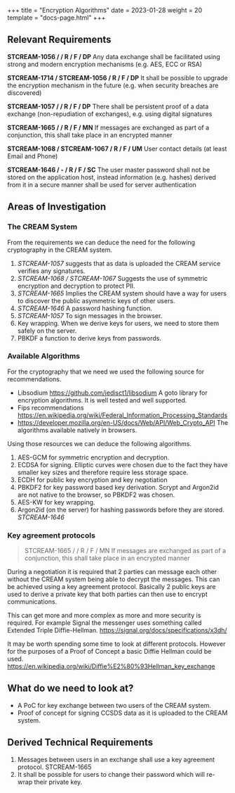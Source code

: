 +++
title = "Encryption Algorithms"
date = 2023-01-28
weight = 20
template = "docs-page.html"
+++

## Relevant Requirements

**STCREAM-1056 / / R / F / DP**
Any data exchange shall be facilitated using strong and modern encryption mechanisms (e.g. AES, ECC or RSA)

**STCREAM-1714 / STCREAM-1056 / R / F / DP**
It shall be possible to upgrade the encryption mechanism in the future (e.g. when security breaches are discovered)

**STCREAM-1057 / / R / F / DP**
There shall be persistent proof of a data exchange (non-repudiation of exchanges), e.g. using digital signatures

**STCREAM-1665 / / R / F / MN**
If messages are exchanged as part of a conjunction, this shall take place in an encrypted manner

**STCREAM-1068 / STCREAM-1067 / R / F / UM**
User contact details (at least Email and Phone)

**STCREAM-1646 / - / R / F / SC**
The user master password shall not be stored on the application host, instead information (e.g. hashes) derived from it in a secure manner shall be used for server authentication

## Areas of Investigation

### The CREAM System

From the requirements we can deduce the need for the following cryptography in the CREAM system.

1. *STCREAM-1057* suggests that as data is uploaded the CREAM service verifies any signatures.
1. *STCREAM-1068 / STCREAM-1067* Suggests the use of symmetric encryption and decryption to protect PII.
1. *STCREAM-1665* Implies the CREAM system should have a way for users to discover the public asymmetric keys of other users. 
1. *STCREAM-1646* A password hashing function.
1. *STCREAM-1057* To sign messages in the browser.
1. Key wrapping. When we derive keys for users, we need to store them safely on the server.
1. PBKDF a function to derive keys from passwords.

### Available Algorithms

For the cryptography that we need we used the following source for recommendations.

- Libsodium https://github.com/jedisct1/libsodium A goto library for encryption algorithms. It is well tested and well supported.
- Fips recommendations https://en.wikipedia.org/wiki/Federal_Information_Processing_Standards
- https://developer.mozilla.org/en-US/docs/Web/API/Web_Crypto_API The algorithms available natively in browsers. 

Using those resources we can deduce the following algorithms.

1. AES-GCM for symmetric encryption and decryption.
1. ECDSA for signing. Elliptic curves were chosen due to the fact they have smaller key sizes and therefore require less storage space.
1. ECDH for public key encryption and key negotiation
1. PBKDF2 for key password based key derivation. Scrypt and Argon2id are not native to the browser, so PBKDF2 was chosen.
1. AES-KW for key wrapping. 
1. Argon2id (on the server) for hashing passwords before they are stored. *STCREAM-1646*

### Key agreement protocols

>  STCREAM-1665 / / R / F / MN If messages are exchanged as part of a conjunction, this shall take place in an encrypted manner

During a negotiation it is required that 2 parties can message each other without the CREAM system being able to decrypt the messages. This can be achieved using a key agreement protocol. Basically 2 public keys are used to derive a private key that both parties can then use to encrypt communications.

This can get more and more complex as more and more security is required. For example Signal the messenger uses something called Extended Triple Diffie-Hellman. https://signal.org/docs/specifications/x3dh/

It may be worth spending some time to look at different protocols. However for the purposes of a Proof of Concept a basic Diffie Hellman could be used. https://en.wikipedia.org/wiki/Diffie%E2%80%93Hellman_key_exchange

## What do we need to look at?

- A PoC for key exchange between two users of the CREAM system.
- Proof of concept for signing CCSDS data as it is uploaded to the CREAM system.

## Derived Technical Requirements

1. Messages between users in an exchange shall use a key agreement protocol. STCREAM-1665
1. It shall be possible for users to change their password which will re-wrap their private key.